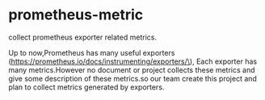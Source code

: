 # prometheus-metric

collect prometheus exporter related metrics.

  Up to now,Prometheus has many useful exporters \(https://prometheus.io/docs/instrumenting/exporters/\), Each exporter has many metrics.However no document or project collects these metrics and  give some description of these metrics.so our team create this project and plan to collect metrics generated by exporters.

